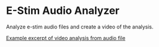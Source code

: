 # E-Stim Audio Analyzer
Analyze e-stim audio files and create a video of the analysis.

[Example excerpt of video analysis from audio file](https://github.com/astoniab/estimanalyzer/raw/main/media/example1.mp4)
